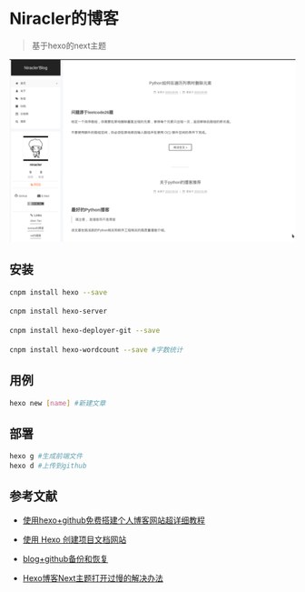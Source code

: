 # Niracler的博客
> 基于hexo的next主题


![](source/images/header.png)



## 安装

```bash
cnpm install hexo --save

cnpm install hexo-server

cnpm install hexo-deployer-git --save

cnpm install hexo-wordcount --save #字数统计
```

## 用例

```bash
hexo new [name] #新建文章
```

## 部署

```bash
hexo g #生成前端文件
hexo d #上传到github
```

## 参考文献
-   [使用hexo+github免费搭建个人博客网站超详细教程](https://www.jianshu.com/p/a39573555039)

-   [使用 Hexo 创建项目文档网站](https://github.com/nodejh/nodejh.github.io/issues/37)

-   [blog+github备份和恢复](https://jinzequn.github.io/2018/01/24/github-hexo/)

-   [Hexo博客Next主题打开过慢的解决办法](http://www.mdslq.cn/archives/f186e832.html)
